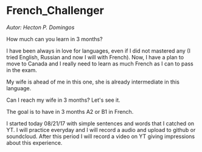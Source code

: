 # French_Challenger  

<i>Autor: Hecton P. Domingos</i>

How much can you learn in 3 months?

I have been always in love for languages, even if I did not mastered any (I tried English, Russian and now I will with French).
Now, I have a plan to move to Canada and I really need to learn as 
much French as I can to pass in the exam.

My wife is ahead of me in this one, she is already intermediate in this language.

Can I reach my wife in 3 months? Let's see it.

The goal is to have in 3 months A2 or B1 in French.

I started today 08/21/17 with simple sentences and words that I catched on YT.
I will practice everyday and I will record a audio and upload to github or soundcloud.
After this period I will record a video on YT giving impressions about this experience.